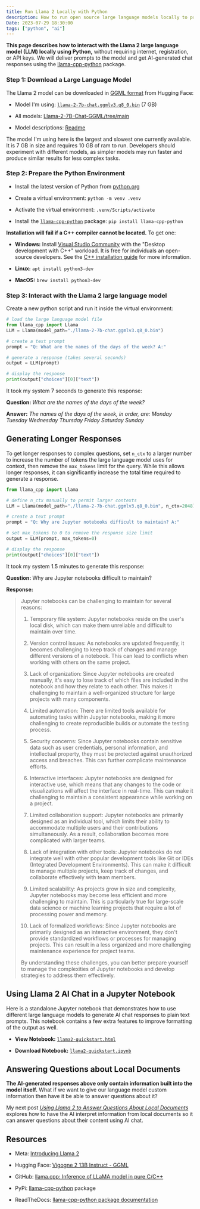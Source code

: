 ```yaml
---
title: Run Llama 2 Locally with Python
description: How to run open source large language models locally to provide AI chat responses to text prompts
Date: 2023-07-29 18:30:00
tags: ["python", "ai"]
---
```


**This page describes how to interact with the Llama 2 large language model (LLM) locally using Python,** without requiring internet, registration, or API keys. We will deliver prompts to the model and get AI-generated chat responses using the [llama-cpp-python](https://pypi.org/project/llama-cpp-python/) package.

### Step 1: Download a Large Language Model
The Llama 2 model can be downloaded in [GGML format](https://github.com/ggerganov/ggml) from Hugging Face:

* Model I'm using: [`llama-2-7b-chat.ggmlv3.q8_0.bin`](https://huggingface.co/TheBloke/Llama-2-7B-Chat-GGML/blob/main/llama-2-7b-chat.ggmlv3.q8_0.bin) (7 GB)

* All models: [Llama-2-7B-Chat-GGML/tree/main](https://huggingface.co/TheBloke/Llama-2-7B-Chat-GGML/tree/main)

* Model descriptions: [Readme](https://huggingface.co/TheBloke/Llama-2-7B-Chat-GGML#provided-files)

The model I'm using here is the largest and slowest one currently available. It is 7 GB in size and requires 10 GB of ram to run. Developers should experiment with different models, as simpler models may run faster and produce similar results for less complex tasks.

### Step 2: Prepare the Python Environment

* Install the latest version of Python from [python.org](https://www.python.org/)

* Create a virtual environment: `python -m venv .venv`

* Activate the virtual environment: `.venv/Scripts/activate`

* Install the [`llama-cpp-python`](https://pypi.org/project/llama-cpp-python/) package: `pip install llama-cpp-python`

**Installation will fail if a C++ compiler cannot be located.** To get one:

* **Windows:** Install [Visual Studio Community](https://visualstudio.microsoft.com/vs/community/) with the "Desktop development with C++" workload. It is free for individuals an open-source developers. See the [C++ installation guide](https://learn.microsoft.com/en-us/cpp/build/vscpp-step-0-installation) for more information.


* **Linux:** `apt install python3-dev`

* **MacOS:** `brew install python3-dev`


### Step 3: Interact with the Llama 2 large language model

Create a new python script and run it inside the virtual environment:

```py
# load the large language model file
from llama_cpp import Llama
LLM = Llama(model_path="./llama-2-7b-chat.ggmlv3.q8_0.bin")

# create a text prompt
prompt = "Q: What are the names of the days of the week? A:"

# generate a response (takes several seconds)
output = LLM(prompt)

# display the response
print(output["choices"][0]["text"])
```

It took my system 7 seconds to generate this response:

**Question:** _What are the names of the days of the week?_

**Answer:** _The names of the days of the week, in order, are: Monday Tuesday Wednesday Thursday Friday Saturday Sunday_

## Generating Longer Responses

To get longer responses to complex questions, set `n_ctx` to a larger number to increase the number of tokens the large language model uses for context, then remove the `max_tokens` limit for the query. While this allows longer responses, it can significantly increase the total time required to generate a response.

```py
from llama_cpp import Llama

# define n_ctx manually to permit larger contexts
LLM = Llama(model_path="./llama-2-7b-chat.ggmlv3.q8_0.bin", n_ctx=2048)

# create a text prompt
prompt = "Q: Why are Jupyter notebooks difficult to maintain? A:"

# set max_tokens to 0 to remove the response size limit
output = LLM(prompt, max_tokens=0)

# display the response
print(output["choices"][0]["text"])
```

It took my system 1.5 minutes to generate this response:

**Question:** Why are Jupyter notebooks difficult to maintain? 

**Response:**
> Jupyter notebooks can be challenging to maintain for several reasons: 
> 
> 1. Temporary file system: Jupyter notebooks reside on the user's local disk, which can make them unreliable and difficult to maintain over time. 
> 
> 2. Version control issues: As notebooks are updated frequently, it becomes challenging to keep track of changes and manage different versions of a notebook. This can lead to conflicts when working with others on the same project. 
> 
> 3. Lack of organization: Since Jupyter notebooks are created manually, it's easy to lose track of which files are included in the notebook and how they relate to each other. This makes it challenging to maintain a well-organized structure for large projects with many components. 
> 
> 4. Limited automation: There are limited tools available for automating tasks within Jupyter notebooks, making it more challenging to create reproducible builds or automate the testing process. 
> 
> 5. Security concerns: Since Jupyter notebooks contain sensitive data such as user credentials, personal information, and intellectual property, they must be protected against unauthorized access and breaches. This can further complicate maintenance efforts. 
> 
> 6. Interactive interfaces: Jupyter notebooks are designed for interactive use, which means that any changes to the code or visualizations will affect the interface in real-time. This can make it challenging to maintain a consistent appearance while working on a project. 
> 
> 7. Limited collaboration support: Jupyter notebooks are primarily designed as an individual tool, which limits their ability to accommodate multiple users and their contributions simultaneously. As a result, collaboration becomes more complicated with larger teams. 
> 
> 8. Lack of integration with other tools: Jupyter notebooks do not integrate well with other popular development tools like Git or IDEs (Integrated Development Environments). This can make it difficult to manage multiple projects, keep track of changes, and collaborate effectively with team members. 
> 
> 9. Limited scalability: As projects grow in size and complexity, Jupyter notebooks may become less efficient and more challenging to maintain. This is particularly true for large-scale data science or machine learning projects that require a lot of processing power and memory. 
> 
> 10. Lack of formalized workflows: Since Jupyter notebooks are primarily designed as an interactive environment, they don't provide standardized workflows or processes for managing projects. This can result in a less organized and more challenging maintenance experience for project teams. 
> 
> By understanding these challenges, you can better prepare yourself to manage the complexities of Jupyter notebooks and develop strategies to address them effectively.

## Using Llama 2 AI Chat in a Jupyter Notebook

Here is a standalone Jupyter notebook that demonstrates how to use different large language models to generate AI chat responses to plain text prompts. This notebook contains a few extra features to improve formatting of the output as well.

* **View Notebook:** [`llama2-quickstart.html`](https://swharden.com/static/2023/07/30/llama2-quickstart.html)

* **Download Notebook:** [`llama2-quickstart.ipynb`](https://swharden.com/static/2023/07/30/llama2-quickstart.ipynb.zip)
  
## Answering Questions about Local Documents

**The AI-generated responses above only contain information built into the model itself.** What if we want to give our language model custom information then have it be able to answer questions about it? 

My next post [_Using Llama 2 to Answer Questions About Local Documents_](/blog/2023-07-30-ai-document-qa/) explores how to have the AI interpret information from local documents so it can answer questions about their content using AI chat.

## Resources

* Meta: [Introducing Llama 2](https://ai.meta.com/llama/)

* Hugging Face: [Vigogne 2 13B Instruct - GGML](https://huggingface.co/TheBloke/Vigogne-2-13B-Instruct-GGML)

* GitHub: [llama.cpp: Inference of LLaMA model in pure C/C++](https://github.com/ggerganov/llama.cpp)

* PyPi: [llama-cpp-python](https://pypi.org/project/llama-cpp-python/) package

* ReadTheDocs: [llama-cpp-python package documentation](https://llama-cpp-python.readthedocs.io/)